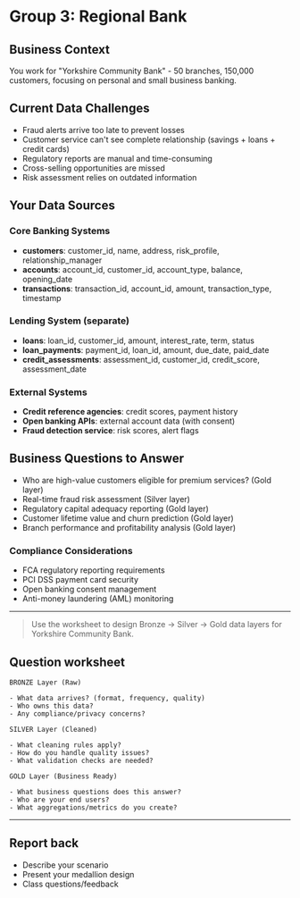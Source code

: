 # Group 3: Regional Bank

## Business Context

You work for "Yorkshire Community Bank" - 50 branches, 150,000 customers, focusing on personal and small business banking.

## Current Data Challenges

- Fraud alerts arrive too late to prevent losses
- Customer service can't see complete relationship (savings + loans + credit cards)
- Regulatory reports are manual and time-consuming
- Cross-selling opportunities are missed
- Risk assessment relies on outdated information

## Your Data Sources

### Core Banking Systems

- **customers**: customer_id, name, address, risk_profile, relationship_manager
- **accounts**: account_id, customer_id, account_type, balance, opening_date
- **transactions**: transaction_id, account_id, amount, transaction_type, timestamp

### Lending System (separate)

- **loans**: loan_id, customer_id, amount, interest_rate, term, status
- **loan_payments**: payment_id, loan_id, amount, due_date, paid_date
- **credit_assessments**: assessment_id, customer_id, credit_score, assessment_date

### External Systems

- **Credit reference agencies**: credit scores, payment history
- **Open banking APIs**: external account data (with consent)
- **Fraud detection service**: risk scores, alert flags

## Business Questions to Answer

- Who are high-value customers eligible for premium services? (Gold layer)
- Real-time fraud risk assessment (Silver layer)
- Regulatory capital adequacy reporting (Gold layer)
- Customer lifetime value and churn prediction (Gold layer)
- Branch performance and profitability analysis (Gold layer)

### Compliance Considerations

- FCA regulatory reporting requirements
- PCI DSS payment card security
- Open banking consent management
- Anti-money laundering (AML) monitoring

---

> Use the worksheet to design Bronze → Silver → Gold data layers for Yorkshire Community Bank.

## Question worksheet

```none
BRONZE Layer (Raw)

- What data arrives? (format, frequency, quality)
- Who owns this data?
- Any compliance/privacy concerns?

SILVER Layer (Cleaned)

- What cleaning rules apply?
- How do you handle quality issues?
- What validation checks are needed?

GOLD Layer (Business Ready)

- What business questions does this answer?
- Who are your end users?
- What aggregations/metrics do you create?
```

---

## Report back

- Describe your scenario
- Present your medallion design
- Class questions/feedback
